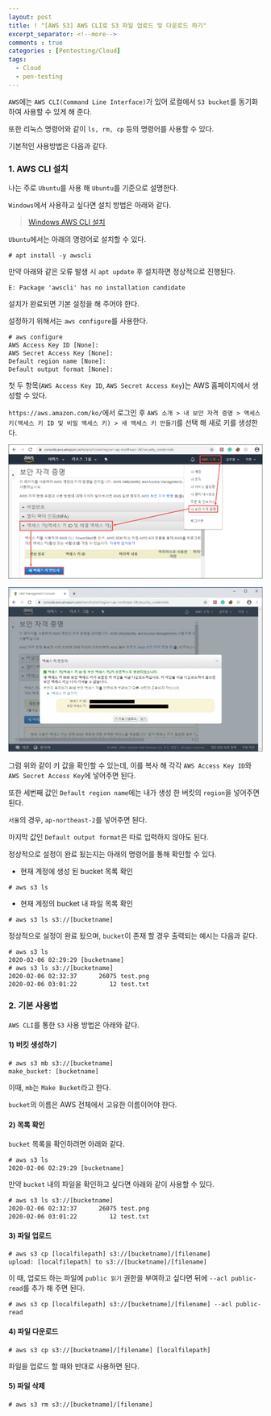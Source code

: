 ```yaml
---
layout: post
title: ! "[AWS S3] AWS CLI로 S3 파일 업로드 및 다운로드 하기"
excerpt_separator: <!--more-->
comments : true
categories : [Pentesting/Cloud]
tags:
  - Cloud
  - pen-testing
---
```


`AWS`에는 `AWS CLI(Command Line Interface)`가 있어 로컬에서 `S3 bucket`를 동기화하여 사용할 수 있게 해 준다.  

또한 리눅스 명령어와 같이 `ls, rm, cp` 등의 명령어를 사용할 수 있다.  

기본적인 사용방법은 다음과 같다.  

<!--more-->

### 1. AWS CLI 설치  

나는 주로 `Ubuntu`를 사용 해 `Ubuntu`를 기준으로 설명한다.  

`Windows`에서 사용하고 싶다면 설치 방법은 아래와 같다.  

> [Windows AWS CLI 설치](https://docs.aws.amazon.com/ko_kr/cli/latest/userguide/install-windows.html)

`Ubuntu`에서는 아래의 명령어로 설치할 수 있다.  

```
# apt install -y awscli
```

만약 아래와 같은 오류 발생 시 `apt update` 후 설치하면 정상적으로 진행된다.  

```
E: Package 'awscli' has no installation candidate
```

설치가 완료되면 기본 설정을 해 주어야 한다.  

설정하기 위해서는 `aws configure`를 사용한다.  

```
# aws configure
AWS Access Key ID [None]:
AWS Secret Access Key [None]: 
Default region name [None]: 
Default output format [None]:
```

첫 두 항목(`AWS Access Key ID`, `AWS Secret Access Key`)는 AWS 홈페이지에서 생성할 수 있다.  

`https://aws.amazon.com/ko/`에서 로그인 후 `AWS 소개 > 내 보안 자격 증명 > 액세스 키(액세스 키 ID 및 비밀 액세스 키) > 새 액세스 키 만들기`를 선택 해 새로 키를 생성한다.  

![](/images/pen-testing/cloud/awscli/awscli_01.png)  

![](/images/pen-testing/cloud/awscli/awscli_02.png)  

그럼 위와 같이 키 값을 확인할 수 있는데, 이를 복사 해 각각 `AWS Access Key ID`와 `AWS Secret Access Key`에 넣어주면 된다.  

또한 세번째 값인 `Default region name`에는 내가 생성 한 버킷의 `region`을 넣어주면 된다.  

`서울`의 경우, `ap-northeast-2`를 넣어주면 된다.  

마지막 값인 `Default output format`은 따로 입력하지 않아도 된다.  

정상적으로 설정이 완료 됬는지는 아래의 명령어를 통해 확인할 수 있다.  

* 현재 계정에 생성 된 bucket 목록 확인
```
# aws s3 ls
```

* 현재 계정의 bucket 내 파일 목록 확인
```
# aws s3 ls s3://[bucketname]
```

정상적으로 설정이 완료 됬으며, `bucket`이 존재 할 경우 출력되는 예시는 다음과 같다.  

```
# aws s3 ls
2020-02-06 02:29:29 [bucketname]                                                                                                         
# aws s3 ls s3://[bucketname]
2020-02-06 02:32:37      26075 test.png                    
2020-02-06 03:01:22         12 test.txt 
```

### 2. 기본 사용법  

`AWS CLI`를 통한 `S3` 사용 방법은 아래와 같다.  

#### 1) 버킷 생성하기  

```
# aws s3 mb s3://[bucketname]
make_bucket: [bucketname]
```

이때, `mb`는 `Make Bucket`라고 한다.  

`bucket`의 이름은 AWS 전체에서 고유한 이름이어야 한다.  

#### 2) 목록 확인

`bucket` 목록을 확인하려면 아래와 같다.  
```
# aws s3 ls
2020-02-06 02:29:29 [bucketname]  
```

만약 `bucket` 내의 파일을 확인하고 싶다면 아래와 같이 사용할 수 있다.  

```
# aws s3 ls s3://[bucketname]
2020-02-06 02:32:37      26075 test.png                    
2020-02-06 03:01:22         12 test.txt 
```

#### 3) 파일 업로드  

```
# aws s3 cp [localfilepath] s3://[bucketname]/[filename]
upload: [localfilepath] to s3://[bucketname]/[filename]
```

이 때, 업로드 하는 파일에 `public 읽기` 권한을 부여하고 싶다면 뒤에 `--acl public-read`를 추가 해 주면 된다.  

```
# aws s3 cp [localfilepath] s3://[bucketname]/[filename] --acl public-read
```

#### 4) 파일 다운로드  

```
# aws s3 cp s3://[bucketname]/[filename] [localfilepath]
```

파일을 업로드 할 때와 반대로 사용하면 된다.  

#### 5) 파일 삭제  

```
# aws s3 rm s3://[bucketname]/[filename]
```
